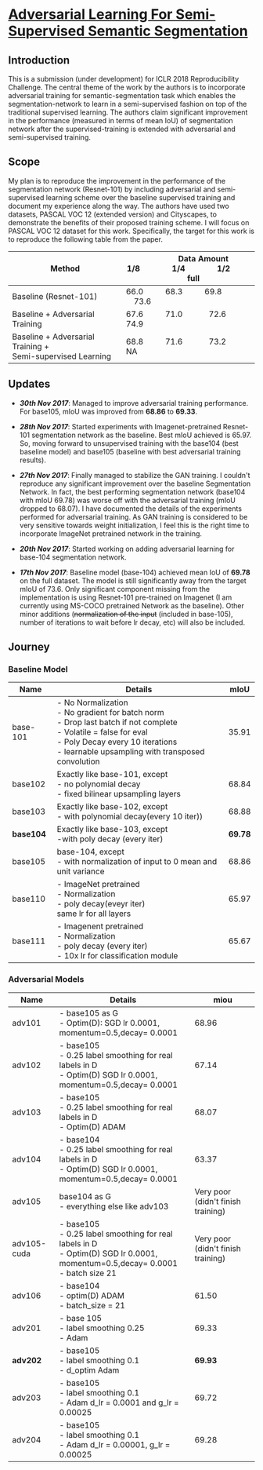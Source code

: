 # [Adversarial Learning For Semi-Supervised Semantic Segmentation](https://openreview.net/references/pdf?id=HkTgsG-CW "Open Review")
## Introduction
This is a submission (under development) for ICLR 2018 Reproducibility Challenge. The central theme of the work by the authors is to incorporate adversarial training for semantic-segmentation task which enables the segmentation-network to learn in a semi-supervised fashion on top of the traditional supervised learning. The authors claim significant improvement in the performance (measured in terms of mean IoU) of segmentation network after the supervised-training is extended with adversarial and semi-supervised training.

## Scope
 My plan is to reproduce the improvement in the performance of the segmentation network (Resnet-101) by including adversarial and semi-supervised learning scheme over the baseline supervised training and document my experience along the way. The authors have used two datasets, PASCAL VOC 12 (extended version) and Cityscapes, to demonstrate  the benefits of their proposed training scheme. I will focus on PASCAL VOC 12 dataset for this work. Specifically, the target for this work is to reproduce the following table from the paper.

 | Method | &emsp; &emsp; &emsp; Data Amount <br> 1/8 &emsp; &emsp; &emsp; 1/4 &emsp; &emsp; &emsp; 1/2 &emsp; &emsp; &emsp; full |
 | --- | --- |
 | Baseline (Resnet-101) | 66.0 &emsp; &emsp;  68.3 &emsp; &emsp;  69.8 &emsp; &emsp; &emsp;73.6  |
 |Baseline + Adversarial Training|67.6 &emsp; &emsp; 71.0 &emsp; &emsp; &nbsp;     72.6 &emsp; &emsp; &nbsp;  74.9|
 |Baseline + Adversarial Training + <br> Semi-supervised Learning|68.8 &emsp; &emsp; 71.6 &emsp; &emsp; &nbsp;     73.2 &emsp; &emsp; &nbsp;  NA|


## Updates
* ***30th Nov 2017***: Managed to improve adversarial training performance. For base105, mIoU was improved from **68.86** to **69.33**.

* ***28th Nov 2017***: Started experiments with Imagenet-pretrained Resnet-101 segmentation network as the baseline. Best mIoU achieved is 65.97. So, moving forward to unsupervised training with the base104 (best baseline model) and base105 (baseline with best adversarial training results).

* ***27th Nov 2017***: Finally managed to stabilize the GAN training. I couldn't reproduce any significant improvement over the baseline Segmentation Network. In fact, the best performing segmentation network (base104 with mIoU 69.78) was worse off with the adversarial training (mIoU dropped to 68.07). I have documented the details of the experiments performed for adversarial training. As GAN training is considered to be very sensitive towards weight initialization, I feel this is the right time to incorporate ImageNet pretrained network in the training.

* ***20th Nov 2017***: Started working on adding adversarial learning for base-104 segmentation network.

* ***17th Nov 2017***: Baseline model (base-104) achieved  mean IoU of **69.78** on the full dataset. The model is still significantly away from the target mIoU of 73.6. Only significant component missing from the implementation is using Resnet-101 pre-trained on Imagenet (I am currently using MS-COCO pretrained Network as the baseline). Other minor additions (~~normalization of the input~~ (included in base-105), number of iterations to wait before lr decay, etc) will also be included.  

## Journey
### Baseline Model
| Name| Details | mIoU |
| --- | --- | --- |
|base-101| - No Normalization <br>  - No gradient for batch norm <br> - Drop last batch if not complete <br> - Volatile = false for eval <br> - Poly Decay every 10 iterations <br> - learnable upsampling with transposed convolution  | 35.91 |
| base102 | Exactly like base-101, except <br> - no polynomial decay <br> - fixed bilinear upsampling layers| 68.84|
|base103|Exactly like base-102, except<br> - with polynomial decay(every 10 iter))|68.88|
|**base104**| Exactly like base-103, except <br> -with poly decay (every iter)| **69.78**|
|base105| base-104, except <br> - with normalization of input to 0 mean and unit variance| 68.86|
| base110 | - ImageNet pretrained <br> - Normalization <br> - poly decay(eveyr iter) <br> same lr for all layers| 65.97 |
| base111 | - Imagenent pretrained <br> - Normalization <br> - poly decay (every iter) <br> - 10x lr for classification module | 65.67 |
### Adversarial Models
|Name | Details | miou|
| --- | --- | --- |
| adv101| - base105 as G <br> - Optim(D): SGD lr 0.0001, momentum=0.5,decay= 0.0001 | 68.96 |
| adv102| - base105 <br> - 0.25 label smoothing for real labels in D <br> - Optim(D) SGD lr 0.0001, momentum=0.5,decay= 0.0001| 67.14|
| adv103 | - base105 <br> - 0.25 label smoothing for real labels in D <br> - Optim(D) ADAM | 68.07 |
| adv104 | - base104 <br> - 0.25 label smoothing for real labels in D <br> - Optim(D) SGD lr 0.0001, momentum=0.5,decay= 0.0001 |63.37 |
| adv105 | base104 as G <br> - everything else like adv103 | Very poor (didn't finish training) |
| adv105-cuda| - base105 <br> - 0.25 label smoothing for real labels in D <br> - Optim(D) SGD lr 0.0001, momentum=0.5,decay= 0.0001 <br> - batch size 21| Very poor (didn't finish training)|
| adv106| - base104 <br> - optim(D) ADAM <br> - batch_size = 21|61.50 |
| adv201| - base 105 <br> - label smoothing 0.25 <br> - Adam| 69.33|
| **adv202**| - base105 <br> - label smoothing 0.1 <br> - d_optim Adam | **69.93** |
| adv203 | - base105 <br> - label smoothing 0.1 <br> - Adam d_lr = 0.0001 and g_lr =  0.00025  | 69.72|
| adv204 | - base105 <br> - label smoothing 0.1 <br> - Adam d_lr = 0.00001, g_lr = 0.00025| 69.28|

